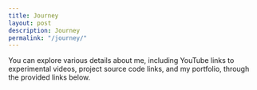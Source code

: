 ```yaml
---
title: Journey
layout: post
description: Journey
permalink: "/journey/"
---
```


You can explore various details about me, including YouTube links to experimental videos, project source code links, and my portfolio, through the provided links below.
